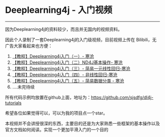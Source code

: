 # Deeplearning4j - 入门视频


---

因为Deeplearning4j的资料较少，而且并无国内的视频资料。

因此个人录制了一套Deeplearning4j的入门级视频，目前视频上传在 Bilibili，无广告大家看起来也方便：

 1. [【教程】Deeplearning4j入门（一）- 寒沧][1]
 2. [【教程】Deeplearning4j入门（二）ND4J基本操作- 寒沧][2]
 3. [【教程】Deeplearning4j入门（三）- 简易一元线性回归-寒沧][3]
 4. [【教程】Deeplearning4j入门（四）- 非线性回归-寒沧][4]
 5. [【教程】Deeplearning4j入门（五）- 简易数据分类 - 寒沧][5]
 6. ....未完待续

所有代码示例均放置在github上面，地址为：https://github.com/sjsdfg/dl4j-tutorials

希望各位如果觉得可以，可以为我的项目点一个star。

本视频并不会讲授很深的东西，主要目的还是为大家熟悉一些框架的基本操作以及官方文档如何阅读。实现一个更加平滑入门的一个目的

  [1]: https://www.bilibili.com/video/av23605157/
  [2]: https://www.bilibili.com/video/av23609700/
  [3]: https://www.bilibili.com/video/av23956324/
  [4]: https://www.bilibili.com/video/av23961634/
  [5]: https://www.bilibili.com/video/av24563559/